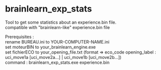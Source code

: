 # brainlearn_exp_stats
Tool to get some statistics about an experience.bin file.<br>
compatible with "brainlearn-like" experience.bin file<p>

Prerequisites :<br>
rename BUREAU.ini to YOUR-COMPUTER-NAME.ini<br>
set moteurBIN to your_brainlearn_engine.exe<br>
set fichierECO to your_opening_file.txt (format => eco_code opening_label : uci_move1a [uci_move2a...] | uci_move1b [uci_move2b...])<br>
command : brainlearn_exp_stats.exe experience.bin<br>
